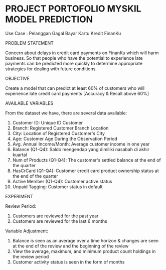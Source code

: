 # PROJECT PORTOFOLIO MYSKIL MODEL PREDICTION 
Use Case : Pelanggan Gagal Bayar Kartu Kredit FinanKu

PROBLEM STATEMENT

Concern about delays in credit card payments on FinanKu which will harm business. So that people who have the potential to experience late payments can be predicted more quickly to determine appropriate strategies for dealing with future conditions.

OBJECTIVE

Create a model that can predict at least 60% of customers who will experience late credit card payments [Accuracy & Recall above 60%]

AVAILABLE VARIABLES

From the dataset we have, there are several data available:

1. Customer ID: Unique ID Customer
2. Branch: Registered Customer Branch Location
3. City: Location of Registered Customer's City
4. Age: Customer Age During the Observation Period
5. Avg. Annual Income/Month: Average customer income in one year
6. Balance (Q1-Q4): Saldo mengendap yang dimiliki nasabah di akhir kuartal
7. Num of Products (Q1-Q4): The customer's settled balance at the end of the quarter
8. HasCrCard (Q1-Q4): Customer credit card product ownership status at the end of the quarter
9. Active Member (Q1-Q4): Customer active status
10. Unpaid Tagging: Customer status in default

EXPERIMENT

Review Period:

1. Customers are reviewed for the past year
2. Customers are reviewed for the last 6 months

Variable Adjustment:

1. Balance is seen as an average over a time horizon & changes are seen at the end of the review and the beginning of the review
2. View the average, maximum, and minimum product count holdings in the review period
3. Customer activity status is seen in the form of months
